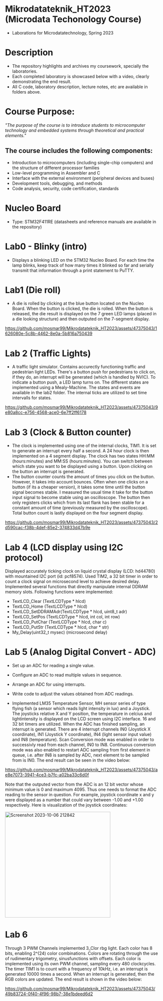 # Mikrodatateknik_HT2023 (Microdata Techonology Course)
- Laborations for Microdatatechnology, Spring 2023

# Description
- The repository highlights and archives my coursework, specially the laboratories.
- Each completed laboratory is showcased below with a video, clearly demonstrating the end result.
- All C code, laboratory description, lecture notes, etc are available in folders above.

  
# Course Purpose:
_"The purpose of the course is to introduce students to microcomputer technology and embedded systems through theoretical and practical elements."_

## The course includes the following components:
- Introduction to microcomputers (including single-chip computers) and the structure of different processor families
- Low-level programming in Assembler and C
- Interface with the external environment (peripheral devices and buses)
- Development tools, debugging, and methods
- Code analysis, security, code certification, standards

# Nucleo Board
- Type: STM32F411RE (datasheets and reference manuals are available in the repository)

# Lab0 - Blinky (intro)
- Displays a blinking LED on the STM32 Nucleo Board. For each time the lamp blinks, keep track of how many times it blinked so far and serially transmit that information through a print statement to PuTTY.

# Lab1 (Die roll)
- A die is rolled by clicking at the blue button located on the Nucleo Board. When the button is clicked, the die is rolled. When the button is released, the die result is displayed on the 7 green LED lamps (placed in a die looking structure) and then outputed on the 7-segment display.

https://github.com/mosmar99/Mikrodatateknik_HT2023/assets/47375043/1626080e-5c8b-4462-8e0a-5b816a750439

# Lab 2 (Traffic Lights)
- A traffic light simulator. Contains accurectly functioning traffic and pedestrian light LEDs. There's a button push for pedestrians to click on, if they do, an interrupt will be generated (which is handled by NVIC). To indicate a button push, a LED lamp turns on. The different states are implemented using a Mealy-Machine. The states and events are available in the lab2 folder. The internal ticks are utilized to set time intervalls for states.

https://github.com/mosmar99/Mikrodatateknik_HT2023/assets/47375043/9e80a8cc-e756-4568-ace0-6e7ff2ff6178

# Lab 3 (Clock & Button counter)
- The clock is implemented using one of the internal clocks, TIM1. It is set to generate an interrupt every half a second. A 24 hour clock is then implemented on a 4 segment display. The clock has two states HH:MM (hours:minutes) and MM:SS (hours:minutes). You can switch between which state you want to be displayed using a button. Upon clicking on the button an interrupt is generated.
- The button counter counts the amount of times you click on the button. However, it takes into account bounces. Often when one clicks on a button (if its a cheaper version), it takes some time until the button signal becomes stable. I measured the usual time it take for the button input signal to become stable using an oscilloscope. The button then only registers clicks which from its last flank has been stable for a constant amount of time (previously measured by the oscilloscope). Total button count is lastly displayed on the four segment display.

https://github.com/mosmar99/Mikrodatateknik_HT2023/assets/47375043/2d590cac-f38b-4def-85e2-374833d47b9e

# Lab 4 (LCD display using I2C protocol)
Displayed accurately ticking clock on liquid crystal display (LCD: hd44780) with mountained I2C port (id: pcf8574). Used TIM2, a 32 bit timer in order to count a clock signal on microsecond level to achieve desired delay. Implemented several functions that directly manipulate internal DDRAM memory slots. Following functions were implemented:

- TextLCD_Clear (TextLCDType * hlcd)
- TextLCD_Home (TextLCDType * hlcd)
- TextLCD_SetDDRAMAdr(TextLCDType * hlcd, uint8_t adr)
- TextLCD_SetPos (TextLCDType * hlcd, int col, int row)
- TextLCD_PutChar (TextLCDType * hlcd, char c)
- TextLCD_PutStr (TextLCDType * hlcd, char * str)
- My_Delay(uint32_t mysec) (microsecond delay)

# Lab 5 (Analog Digital Convert - ADC)
- Set up an ADC for reading a single value.
- Configure an ADC to read multiple values in sequence.
- Arrange an ADC for using interrupts.
- Write code to adjust the values obtained from ADC readings.

- Implemented LM35 Temperature Sensor, MH sensor series of type flying fish (a sensor which reads light intensity in lux) and a Joystick. The joysticks relative X and Y position, the temperature in celcius and lightintensity is displayed on the LCD screen using I2C interface. 16 and 32 bit timers are utilized. When the ADC has finished sampling, an interrupt is generated. There are 4 interrupt channels IN0 (Joystick X coordinate), IN1 (Joystick Y coordinate), IN4 (light sensor input value) and IN8 (temperature). Scan Conversion mode was enabled in order to successivly read from each channel, IN0 to IN8. Continuous conversion mode was also enabled to restart ADC sampling from first element in queue, i.e. after IN8 is sampled by ADC, next element to be sampled from is IN0. The end result can be seen in the video below:

https://github.com/mosmar99/Mikrodatateknik_HT2023/assets/47375043/ae8e7073-3941-4ce3-b7fc-a02ba33c6d0f

Note that the outputed vector from the ADC is an 12 bit vector whose minimum value is 0 and maximum 4095. Thus one needs to format the ADC reading to the sensor in question. For example, joystick coordinate x and y were displayed as a number that could vary between -1.00 and +1.00 respectively. Here is visualization of the joystick coordinates:

  <img width="347" alt="Screenshot 2023-10-06 212842" src="https://github.com/mosmar99/Mikrodatateknik_HT2023/assets/47375043/4a21204e-b591-4352-b14a-5db32e056c2f">

# Lab 6 
Through 3 PWM Channels implemented 3_Clor rbg light. Each color has 8 bits, enabling 2^(24) color combinations. Colors are rotating through the use of rudimentary trigometry, sinusfunctions with offsets. Each color is implemented using its own PWM channel, sampling every 480 clockcycles. The timer TIM1 is to count with a frequency of 10kHz, i.e. an interrupt is generated 10000 times a second. When an interrupt is generated, then the RGB colors are updated. The end result is shown in the video below:

https://github.com/mosmar99/Mikrodatateknik_HT2023/assets/47375043/49b83724-0f40-4f96-98b7-38e1bdeed6d2



